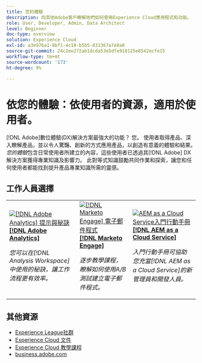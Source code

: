 ```yaml
---
title: 您的體驗
description: 向其他Adobe客戶瞭解他們如何使用Experience Cloud應用程式和功能。
role: User, Developer, Admin, Data Architect
level: Beginner
doc-type: overview
solution: Experience Cloud
exl-id: a3e976a1-8bf1-4c18-b5b5-831367a7e8a0
source-git-commit: 24c2ee272ab1dcda53e5dfe918125e8542ecfe15
workflow-type: tm+mt
source-wordcount: '173'
ht-degree: 9%

---
```


# 依您的體驗：依使用者的資源，適用於使用者。

[!DNL Adobe]數位體驗(DX)解決方案最強大的功能？ 您。 使用者取得產品、深入瞭解產品，並以令人驚豔、創新的方式應用產品，以創造有意義的體驗和結果。 _您的體驗_&#x200B;包含日常使用者所建立的內容，這些使用者已透過其[!DNL Adobe] DX解決方案獲得專業知識及影響力。 此對等式知識鼓勵共同作業和探索，讓您和任何使用者都能找到提升產品專業知識所需的靈感。

<div id="recs-overview-body-1"></div>
<div id="recs-overview-body-2"></div>
<div id="recs-overview-body-3"></div>
<div id="recs-overview-body-4"></div>
<div id="recs-overview-body-5"></div>
<div id="recs-overview-body-6"></div>

<div id="staff-picks-section">

## 工作人員選擇

<table>
<tr>
  <td>
    <a href="/help/analytics/analysis-workspace/tips-and-tricks/right-click-tips-and-tricks-for-more-efficient-workflows.md">
      <img alt="[!DNL Adobe Analytics] 提示與秘訣" src="https://video.tv.adobe.com/v/3417736?format=jpeg" />
    </a>
    <div>
      <a href="/help/analytics/analysis-workspace/tips-and-tricks/right-click-tips-and-tricks-for-more-efficient-workflows.md">
    <strong>[!DNL Adobe Analytics]</strong>
    </a>
    </div>
    <p>
    <em>您可以在[!DNL Analysis Workspace]中使用的秘訣，讓工作流程更有效率。</em>
    <p>
  </td>
  <td>
    <a href="/help/marketo/programs/email-programs.md">
      <img alt="[!DNL Marketo Engage] 電子郵件程式" src="https://video.tv.adobe.com/v/3453378?format=jpeg&captions=chi_hant" />
    </a>
    <div>
      <a href="/help/marketo/programs/email-programs.md">
    <strong>[!DNL Marketo Engage]</strong>
    </a>
    </div>
    <p>
    <em>逐步教學課程，瞭解如何使用A/B測試建立電子郵件程式。</em>
    <p>
  </td>
  <td>
    <a href="/help/experience-manager/cloud-service/expert-resources/aem-champions/onboarding-playbook.md">
      <img alt="AEM as a Cloud Service入門行動手冊" src="https://video.tv.adobe.com/v/3419299?format=jpeg" />
    </a>
    <div>
      <a href="/help/experience-manager/cloud-service/expert-resources/aem-champions/onboarding-playbook.md">
    <strong>[!DNL AEM as a Cloud Service]</strong>
    </a>
    </div>
    <p>
    <em>入門行動手冊可協助您充當[!DNL AEM as a Cloud Service]的新管理員和開發人員。</em>
    <p>
  </td>
</tr>
</table>
</div>

## 其他資源

* [Experience League社群](https://experienceleaguecommunities.adobe.com/)
* [Experience Cloud 文件](https://experienceleague.adobe.com/docs/?lang=zh-Hant)
* [Experience Cloud 教學課程](https://experienceleague.adobe.com/docs/home-tutorials.html?lang=zh-Hant)
* [business.adobe.com](https://business.adobe.com)

